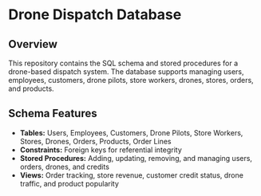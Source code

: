 # Drone Dispatch Database

## Overview
This repository contains the SQL schema and stored procedures for a drone-based dispatch system. The database supports managing users, employees, customers, drone pilots, store workers, drones, stores, orders, and products.

## Schema Features
- **Tables:** Users, Employees, Customers, Drone Pilots, Store Workers, Stores, Drones, Orders, Products, Order Lines
- **Constraints:** Foreign keys for referential integrity
- **Stored Procedures:** Adding, updating, removing, and managing users, orders, drones, and credits
- **Views:** Order tracking, store revenue, customer credit status, drone traffic, and product popularity
